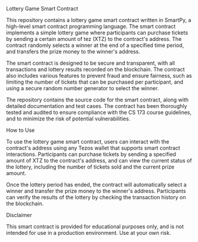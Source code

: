 Lottery Game Smart Contract

This repository contains a lottery game smart contract written in SmartPy, a high-level smart contract programming language. The smart contract implements a simple lottery game where participants can purchase tickets by sending a certain amount of tez (XTZ) to the contract's address. The contract randomly selects a winner at the end of a specified time period, and transfers the prize money to the winner's address.

The smart contract is designed to be secure and transparent, with all transactions and lottery results recorded on the blockchain. The contract also includes various features to prevent fraud and ensure fairness, such as limiting the number of tickets that can be purchased per participant, and using a secure random number generator to select the winner.

The repository contains the source code for the smart contract, along with detailed documentation and test cases. The contract has been thoroughly tested and audited to ensure compliance with the CS 173 course guidelines, and to minimize the risk of potential vulnerabilities.

How to Use

To use the lottery game smart contract, users can interact with the contract's address using any Tezos wallet that supports smart contract interactions. Participants can purchase tickets by sending a specified amount of XTZ to the contract's address, and can view the current status of the lottery, including the number of tickets sold and the current prize amount.

Once the lottery period has ended, the contract will automatically select a winner and transfer the prize money to the winner's address. Participants can verify the results of the lottery by checking the transaction history on the blockchain.

Disclaimer

This smart contract is provided for educational purposes only, and is not intended for use in a production environment. Use at your own risk.
